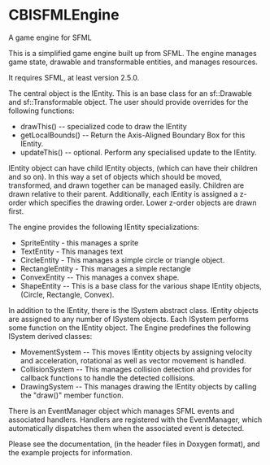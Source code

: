 # CBISFMLEngine
A game engine for SFML

This is a simplified game engine built up from SFML.  The engine manages game state, drawable and transformable entities, and manages resources.

It requires SFML, at least version 2.5.0.

The central object is the IEntity.  This is an base class for an sf::Drawable and sf::Transformable object.  The user should provide overrides for the following functions:

   * drawThis() -- specialized code to draw the IEntity
   * getLocalBounds() -- Return the Axis-Aligned Boundary Box for this IEntity.
   * updateThis() -- optional.  Perform any specialised update to the IEntity.

IEntity object can have child IEntity objects, (which can have their children and so on).  In this way a set of objects which should be moved, transformed, and drawn
together can be managed easily.  Children are drawn relative to their parent.  Additionally, each IEntity is assigned a z-order which specifies the drawing order.
Lower z-order objects are drawn first.

The engine provides the following IEntity specializations:

   * SpriteEntity - this manages a sprite
   * TextEntity - This manages text
   * CircleEntity - This manages a simple circle or triangle object.
   * RectangleEntity - This manages a simple rectangle
   * ConvexEntity -- This manages a convex shape.
   * ShapeEntity -- This is a base class for the various shape IEntity objects, (Circle, Rectangle, Convex).
   
In addition to the IEntity, there is the ISystem abstract class.  IEntity objects are assigned to any number of ISystem objects.  Each ISystem performs some
function on the IEntity object.  The Engine predefines the following ISystem derived classes:

   * MovementSystem -- This moves IEntity objects by assigning velocity and acceleration, rotational as well as vector movement is handled.
   * CollisionSystem -- This manages collision detection ahd provides for callback functions to handle the detected collisions.
   * DrawingSystem -- This manages drawing the IEntity objects by calling the "draw()" member function.
   
There is an EventManager object which manages SFML events and associated handlers.  Handlers are registered with the EventManager, which automatically
dispatches them when the associated event is detected.

Please see the documentation, (in the header files in Doxygen format), and the example projects for information.
   
